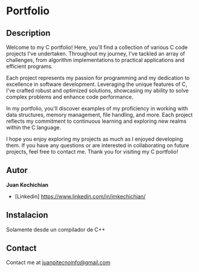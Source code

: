 # Portfolio

## Description

Welcome to my C portfolio! Here, you'll find a collection of various C code projects I've undertaken. Throughout my journey, I've tackled an array of challenges, from algorithm implementations to practical applications and efficient programs.

Each project represents my passion for programming and my dedication to excellence in software development. Leveraging the unique features of C, I've crafted robust and optimized solutions, showcasing my ability to solve complex problems and enhance code performance.

In my portfolio, you'll discover examples of my proficiency in working with data structures, memory management, file handling, and more. Each project reflects my commitment to continuous learning and exploring new realms within the C language.

I hope you enjoy exploring my projects as much as I enjoyed developing them. If you have any questions or are interested in collaborating on future projects, feel free to contact me. Thank you for visiting my C portfolio!

## Autor
**Juan Kechichian**

* [Linkedin] https://www.linkedin.com/in/jmkechichian/

## Instalacion

Solamente desde un compilador de C++

## Contact

Contact me at juanpitecnoinfo@gmail.com
